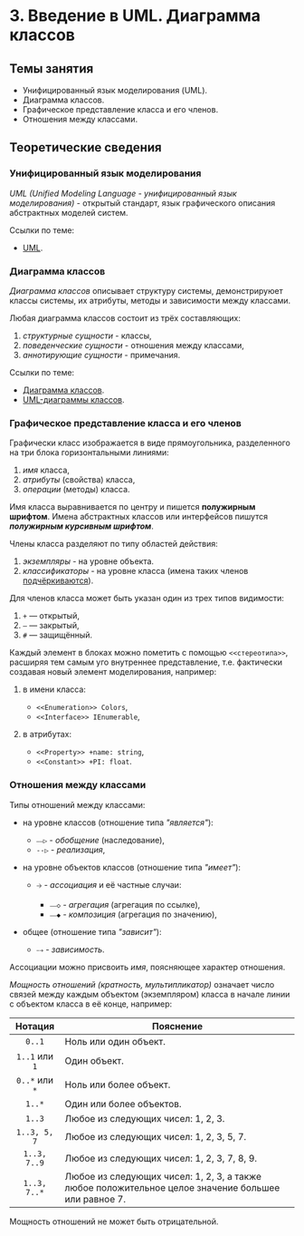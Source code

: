 # 3. Введение в UML. Диаграмма классов

## Темы занятия

- Унифицированный язык моделирования (UML).
- Диаграмма классов.
- Графическое представление класса и его членов.
- Отношения между классами.

## Теоретические сведения

### Унифицированный язык моделирования

_UML (Unified Modeling Language - унифицированный язык моделирования)_ -
открытый стандарт, язык графического описания абстрактных моделей систем.

Ссылки по теме:

- [UML](https://ru.wikipedia.org/wiki/UML).

### Диаграмма классов

_Диаграмма классов_ описывает структуру системы, демонстрируюет классы 
системы, их атрибуты, методы и зависимости между классами.

Любая диаграмма классов состоит из трёх составляющих:

1. _структурные сущности_ - классы,
2. _поведенческие сущности_ - отношения между классами,
3. _аннотирующие сущности_ - примечания.

Ссылки по теме:

- [Диаграмма классов](https://ru.wikipedia.org/wiki/Диаграмма_классов).
- [UML-диаграммы классов](https://prog-cpp.ru/uml-classes).

### Графическое представление класса и его членов

Графически класс изображается в виде прямоугольника, разделенного на три блока 
горизонтальными линиями:

1. _имя_ класса,
2. _атрибуты_ (свойства) класса,
3. _операции_ (методы) класса.

Имя класса выравнивается по центру и пишется **полужирным шрифтом**.
Имена абстрактных классов или интерфейсов пишутся
**_полужирным курсивным шрифтом_**.

Члены класса разделяют по типу областей действия:

1. _экземпляры_ - на уровне объекта.
2. _классификаторы_ - на уровне класса (имена таких членов
<span style="text-decoration:underline">подчёркиваются</span>).

Для членов класса может быть указан один из трех типов видимости:

1. `+` — открытый,
2. `—` — закрытый,
3. `#` — защищённый.

Каждый элемент в блоках можно пометить с помощью `<<стереотипа>>`, расширяя 
тем самым уго внутреннее представление, т.е. фактически создавая новый
элемент моделирования, например:

1. в имени класса:

    - `<<Enumeration>> Colors`,
    - `<<Interface>> IEnumerable`,
    
2. в атрибутах:

    - `<<Property>> +name: string`,
    - `<<Constant>> +PI: float`.

### Отношения между классами

Типы отношений между классами:

- на уровне классов (отношение типа _"является"_):

  - `⎯⎯▷` - _обобщение_ (наследование),
  - `--▷` - _реализация_,
  
- на уровне объектов классов (отношение типа _"имеет"_):

  - `🡢` - _ассоциация_ и её частные случаи:

    - `⎯⎯◇` - _агрегация_ (агрегация по ссылке),
    - `⎯⎯◆` - _композиция_ (агрегация по значению),
  
- общее (отношение типа _"зависит"_):
  
  - `⤍` - _зависимость_.

Ассоциации можно присвоить _имя_, поясняющее характер отношения.

_Мощность отношений (кратность, мультипликатор)_ означает число связей между
каждым объектом (экземпляром) класса в начале линии с объектом класса
в её конце, например:

Нотация | Пояснение
:------:| ---------
`0..1` | Ноль или один объект.
`1..1` или `1` | Один объект.
`0..*` или `*` | Ноль или более объект.
`1..*` | Один или более объектов.
`1..3` | Любое из следующих чисел: 1, 2, 3.
`1..3, 5, 7` | Любое из следующих чисел: 1, 2, 3, 5, 7.
`1..3, 7..9` | Любое из следующих чисел: 1, 2, 3, 7, 8, 9.
`1..3, 7..*` | Любое из следующих чисел: 1, 2, 3, а также любое положительное целое значение большее или равное 7.

Мощность отношений не может быть отрицательной.
